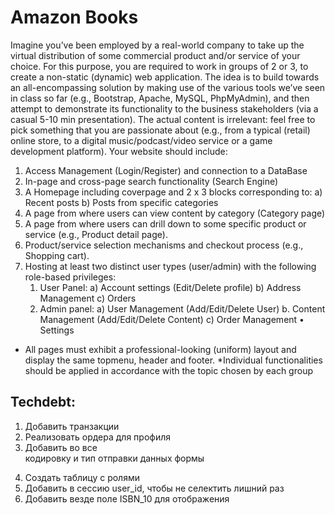 # Amazon Books

Imagine you’ve been employed by a real-world company to take up the virtual distribution of some commercial
product and/or service of your choice. For this purpose, you are required to work in groups of 2 or 3, to create a
non-static (dynamic) web application. The idea is to build towards an all-encompassing solution by making use of
the various tools we’ve seen in class so far (e.g., Bootstrap, Apache, MySQL, PhpMyAdmin), and then attempt to
demonstrate its functionality to the business stakeholders (via a casual 5-10 min presentation). The actual content
is irrelevant: feel free to pick something that you are passionate about (e.g., from a typical (retail) online store, to
a digital music/podcast/video service or a game development platform). Your website should include:
1) Access Management (Login/Register) and connection to a DataBase
2) In-page and cross-page search functionality (Search Engine)
3) A Homepage including coverpage and 2 x 3 blocks corresponding to:
   a) Recent posts
   b) Posts from specific categories
4) A page from where users can view content by category (Category page)
5) A page from where users can drill down to some specific product or service (e.g., Product detail page).
6) Product/service selection mechanisms and checkout process (e.g., Shopping cart).
7) Hosting at least two distinct user types (user/admin) with the following role-based privileges:
   1) User Panel:
      a) Account settings (Edit/Delete profile)
      b) Address Management
      c) Orders
   2) Admin panel:
      a) User Management (Add/Edit/Delete User)
      b. Content Management (Add/Edit/Delete Content)
      c) Order Management
   • Settings
* All pages must exhibit a professional-looking (uniform) layout and display the same topmenu, header and footer.
  *Individual functionalities should be applied in accordance with the topic chosen by each group

## Techdebt:
1. Добавить транзакции
2. Реализовать ордера для профиля
3. Добавить во все <form> кодировку и тип отправки данных формы
4. Создать таблицу с ролями
5. Добавить в сессию user_id, чтобы не селектить лишний раз
6. Добавить везде поле ISBN_10 для отображения